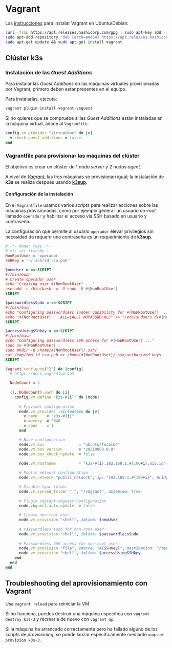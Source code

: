 # Vagrant

Las [instrucciones](https://www.vagrantup.com/downloads) para instalar Vagrant en Ubuntu/Debian:

```bash
curl -fsSL https://apt.releases.hashicorp.com/gpg | sudo apt-key add -
sudo apt-add-repository "deb [arch=amd64] https://apt.releases.hashicorp.com $(lsb_release -cs) main"
sudo apt-get update && sudo apt-get install vagrant
```

## Clúster k3s

### Instalación de las *Guest Additions*

Para instalar las *Guest Additions* en las máquinas virtuales provisionadas por Vagrant, primero deben estar presentes en el equipo.

Para instalarlas, ejecuta:

```bash
vagrant plugin install vagrant-vbguest
```

Si no quieres que se compruebe si las *Guest Additions* están instaladas en la máquina virtual, añade al `Vagranfile`:

```ruby
config.vm.provider "virtualbox" do |v|
  v.check_guest_additions = false
end
```

### Vagrantfile para provisionar las máquinas del clúster

El objetivo es crear un clúster de 1 nodo *server* y 2 nodos *agent*.

A nivel de [*Vagrant*](https://www.vagrantup.com/docs/providers/virtualbox/), las tres máquinas se provisionan igual; la instalación de **k3s** se realiza después usando [**k3sup**](https://github.com/alexellis/k3sup).

#### Configuración de la instalación

En el `Vagrantfile` usamos varios *scripts* para realizar acciones sobre las máquinas provisionadas, como por ejemplo generar un usuario *no-root* llamado  `operador` y habilitar el acceso vía SSH basado en usuario y contraseña.

La configuración que permite al usuario `operador` elevar privilegios sin necesidad de requerir una contraseña es un requerimiento de **k3sup**.

```ruby
# -*- mode: ruby -*-
# vi: set ft=ruby :
NonRootUser = 'operador'
SSHKey = '~/.ssh/id_rsa.pub'

$newUser = <<-SCRIPT
#!/bin/bash
# Create operador user
echo "Creating user #{NonRootUser} ..."
useradd -s /bin/bash -m -G sudo -U #{NonRootUser}
SCRIPT

$passwordlessSudo = <<-SCRIPT
#!/bin/bash
echo "Configuring passwordless sudoer capability for #{NonRootUser} ..."
echo "#{NonRootUser}    ALL=(ALL) NOPASSWD:ALL" >> "/etc/sudoers.d/#{NonRootUser}"
SCRIPT

$accessUsingSSHkey = <<-SCRIPT
#!/bin/bash
echo "Configuring passwordless SSH access for #{NonRootUser} ..."
sudo su #{NonRootUser}
sudo mkdir -p /home/#{NonRootUser}/.ssh/
cat /tmp/tmp_id_rsa.pub >> /home/#{NonRootUser}/.ssh/authorized_keys
SCRIPT

Vagrant.configure("2") do |config|
  # https://docs.vagrantup.com.

  NodeCount = 3
  
  (1..NodeCount).each do |i|
    config.vm.define "k3s-#{i}" do |node|
      
      # Provider configuration
      node.vm.provider :virtualbox do |v|
        v.name    = "k3s-#{i}"
        v.memory  = 2048
        v.cpus    = 1
      end

      # Base configuration
      node.vm.box               = "ubuntu/focal64"
      node.vm.box_version       = "20210803.0.0"
      node.vm.box_check_update  = false
      
      node.vm.hostname          = "k3s-#{i}.192.168.1.#{100+i}.nip.io"

      # Public network configuration
      node.vm.network "public_network", ip: "192.168.1.#{100+i}", bridge: 'wlp3s0'

      # Disable sync folder
      node.vm.synced_folder ".", "/vagrant", disabled: true
      
      # Plugin vagrant-vbguest configuration
      node.vbguest.auto_update  = false

      # Create non-root user
      node.vm.provision "shell", inline: $newUser
      
      # Passwordless sudo for non-root user
      node.vm.provision "shell", inline: $passwordlessSudo
      
      # Passwordless SSH access for non-root user
      node.vm.provision "file", source: "#{SSHKey}", destination: "/tmp/tmp_id_rsa.pub"
      node.vm.provision "shell", inline: $accessUsingSSHkey
    end
  end
end
```

## Troubleshooting del aprovisionamiento con Vagrant

Usa `vagrant reload` para reiniciar la VM.

Si no funciona, puedes destruir una máquina específica con `vagrant destroy k3s-3` y recrearla de nuevo con `vagrant up`.

Si la máquina ha arrancado correctamente pero ha fallado alguno de los *scripts* de *provisioning*, se puede lanzar específicamente mediante `vagrant provision k3s-3`.
